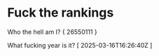 # Fuck the rankings

Who the hell am I?
{ 26550111 }

What fucking year is it?
[ 2025-03-16T16:26:40Z ]
